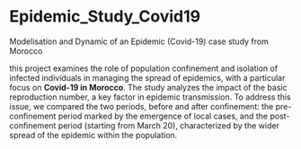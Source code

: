 # Epidemic_Study_Covid19
Modelisation and Dynamic of an Epidemic (Covid-19) case study from Morocco


this project examines the role of population confinement and isolation of infected individuals in managing the spread of epidemics, with a particular focus on **Covid-19 in Morocco**. The study analyzes the impact of the basic reproduction number, a key factor in epidemic transmission. To address this issue, we compared the two periods, before and after confinement: the pre-confinement period marked by the emergence of local cases, and the post-confinement period (starting from March 20), characterized by the wider spread of the epidemic within the population.
